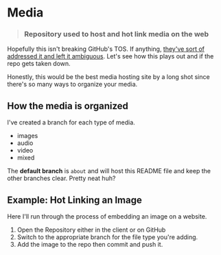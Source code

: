 # Media
> ### Repository used to host and hot link media on the web

Hopefully this isn't breaking GitHub's TOS. If anything, [they've sort of addressed it and left it ambiguous](https://github.community/t/uploading-an-image-to-a-github-repo-to-hotlink-from-a-site/1889). Let's see how this plays out and if the repo gets taken down.

Honestly, this would be the best media hosting site by a long shot since there's so many ways to organize your media.

## How the media is organized

I've created a branch for each type of media.

- images
- audio
- video
- mixed

The **default branch** is `about` and will host this README file and keep the other branches clear. Pretty neat huh?

## Example: Hot Linking an Image

Here I'll run through the process of embedding an image on a website.

1. Open the Repository either in the client or on GitHub
2. Switch to the appropriate branch for the file type you're adding.
3. Add the image to the repo then commit and push it.